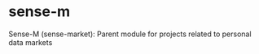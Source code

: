 sense-m
=======

Sense-M (sense-market): Parent module for projects related to personal data markets
